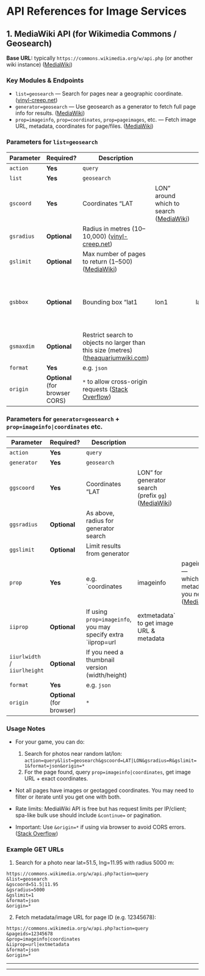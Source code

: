 # API References for Image Services

## 1. MediaWiki API (for Wikimedia Commons / Geosearch)

**Base URL:** typically `https://commons.wikimedia.org/w/api.php` (or another wiki instance) ([MediaWiki][6])

### Key Modules & Endpoints

* `list=geosearch` — Search for pages near a geographic coordinate. ([vinyl-creep.net][7])
* `generator=geosearch` — Use geosearch as a generator to fetch full page info for results. ([MediaWiki][8])
* `prop=imageinfo`, `prop=coordinates`, `prop=pageimages`, etc. — Fetch image URL, metadata, coordinates for page/files. ([MediaWiki][8])

### Parameters for `list=geosearch`

| Parameter  | Required?                       | Description                                                                              |                                              |      |                                                                   |
| ---------- | ------------------------------- | ---------------------------------------------------------------------------------------- | -------------------------------------------- | ---- | ----------------------------------------------------------------- |
| `action`   | **Yes**                         | `query`                                                                                  |                                              |      |                                                                   |
| `list`     | **Yes**                         | `geosearch`                                                                              |                                              |      |                                                                   |
| `gscoord`  | **Yes**                         | Coordinates “LAT                                                                         | LON” around which to search ([MediaWiki][9]) |      |                                                                   |
| `gsradius` | **Optional**                    | Radius in metres (10–10,000) ([vinyl-creep.net][7])                                      |                                              |      |                                                                   |
| `gslimit`  | **Optional**                    | Max number of pages to return (1–500) ([MediaWiki][9])                                   |                                              |      |                                                                   |
| `gsbbox`   | **Optional**                    | Bounding box “lat1                                                                       | lon1                                         | lat2 | lon2” (top left + bottom right) for search ([vinyl-creep.net][7]) |
| `gsmaxdim` | **Optional**                    | Restrict search to objects no larger than this size (metres) ([theaquariumwiki.com][10]) |                                              |      |                                                                   |
| `format`   | **Yes**                         | e.g. `json`                                                                              |                                              |      |                                                                   |
| `origin`   | **Optional** (for browser CORS) | `*` to allow cross-origin requests ([Stack Overflow][11])                                |                                              |      |                                                                   |

### Parameters for `generator=geosearch` + `prop=imageinfo|coordinates` etc.

| Parameter                    | Required?                  | Description                                                  |                                                           |                                                            |
| ---------------------------- | -------------------------- | ------------------------------------------------------------ | --------------------------------------------------------- | ---------------------------------------------------------- |
| `action`                     | **Yes**                    | `query`                                                      |                                                           |                                                            |
| `generator`                  | **Yes**                    | `geosearch`                                                  |                                                           |                                                            |
| `ggscoord`                   | **Yes**                    | Coordinates “LAT                                             | LON” for generator search (prefix `gg`) ([MediaWiki][12]) |                                                            |
| `ggsradius`                  | **Optional**               | As above, radius for generator search                        |                                                           |                                                            |
| `ggslimit`                   | **Optional**               | Limit results from generator                                 |                                                           |                                                            |
| `prop`                       | **Yes**                    | e.g. `coordinates                                            | imageinfo                                                 | pageimages` — whichever metadata you need ([MediaWiki][8]) |
| `iiprop`                     | **Optional**               | If using `prop=imageinfo`, you may specify extra `iiprop=url | extmetadata` to get image URL & metadata                  |                                                            |
| `iiurlwidth` / `iiurlheight` | **Optional**               | If you need a thumbnail version (width/height)               |                                                           |                                                            |
| `format`                     | **Yes**                    | e.g. `json`                                                  |                                                           |                                                            |
| `origin`                     | **Optional** (for browser) | `*`                                                          |                                                           |                                                            |

### Usage Notes

* For your game, you can do:

  1. Search for photos near random lat/lon: `action=query&list=geosearch&gscoord=LAT|LON&gsradius=R&gslimit=1&format=json&origin=*`
  2. For the page found, query `prop=imageinfo|coordinates`, get image URL + exact coordinates.
* Not all pages have images or geotagged coordinates. You may need to filter or iterate until you get one with both.
* Rate limits: MediaWiki API is free but has request limits per IP/client; spa-like bulk use should include `&continue=` or pagination.
* Important: Use `&origin=*` if using via browser to avoid CORS errors. ([Stack Overflow][11])

### Example GET URLs

1. Search for a photo near lat=51.5, lng=11.95 with radius 5000 m:

```
https://commons.wikimedia.org/w/api.php?action=query
&list=geosearch
&gscoord=51.5|11.95
&gsradius=5000
&gslimit=1
&format=json
&origin=*
```

2. Fetch metadata/image URL for page ID (e.g. 12345678):

```
https://commons.wikimedia.org/w/api.php?action=query
&pageids=12345678
&prop=imageinfo|coordinates
&iiprop=url|extmetadata
&format=json
&origin=*
```

---


---


[6]: https://www.mediawiki.org/wiki/API%3AGeosearch/Sample_code_2?utm_source=chatgpt.com "API:Geosearch/Sample code 2 - MediaWiki"
[7]: https://vinyl-creep.net/wiki/Special%3AApiHelp/query%2Bgeosearch?utm_source=chatgpt.com "MediaWiki API help - Vinyl Creep"
[8]: https://www.mediawiki.org/wiki/API%3AGeosearch/Sample_code_3?utm_source=chatgpt.com "API:Geosearch/Sample code 3 - MediaWiki"
[9]: https://www.mediawiki.org/wiki/API%3AGeosearch?utm_source=chatgpt.com "API:Geosearch - MediaWiki"
[10]: https://www.theaquariumwiki.com/wiki/Special%3AApiHelp/query%2Bgeosearch?utm_source=chatgpt.com "MediaWiki API help - The Free Freshwater and Saltwater Aquarium ..."
[11]: https://stackoverflow.com/questions/71842760/how-to-fetch-a-wikipedia-geosearch-with-a-correct-origin?utm_source=chatgpt.com "how to fetch a wikipedia geosearch with a correct origin?"
[12]: https://www.mediawiki.org/wiki/API%3AGeosearch/es?utm_source=chatgpt.com "API:Geosearch/es - MediaWiki"
